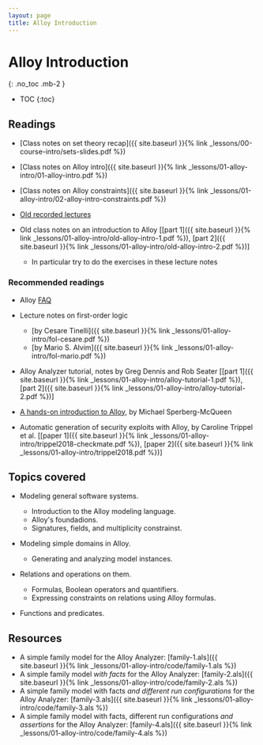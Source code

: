 ```yaml
---
layout: page
title: Alloy Introduction
---
```


# Alloy Introduction
{: .no_toc .mb-2 }

- TOC
{:toc}

## Readings

- [Class notes on set theory recap]({{ site.baseurl }}{% link _lessons/00-course-intro/sets-slides.pdf %})

- [Class notes on Alloy intro]({{ site.baseurl }}{% link _lessons/01-alloy-intro/01-alloy-intro.pdf %})
- [Class notes on Alloy constraints]({{ site.baseurl }}{% link _lessons/01-alloy-intro/02-alloy-intro-constraints.pdf %})

- [Old recorded lectures](https://youtube.com/playlist?list=PLeIbBi3CwMZxRUSUJbwyeerfCptuP19Br)
- Old class notes on an introduction to Alloy [[part 1]({{ site.baseurl }}{% link _lessons/01-alloy-intro/old-alloy-intro-1.pdf %}), [part 2]({{ site.baseurl }}{% link _lessons/01-alloy-intro/old-alloy-intro-2.pdf %})]
  - In particular try to do the exercises in these lecture notes

### Recommended readings

- Alloy [FAQ](http://alloytools.org/faq/faq.html)
- Lecture notes on first-order logic
  - [by Cesare Tinelli]({{ site.baseurl }}{% link _lessons/01-alloy-intro/fol-cesare.pdf %})
  - [by Mario S. Alvim]({{ site.baseurl }}{% link _lessons/01-alloy-intro/fol-mario.pdf %})
- Alloy Analyzer tutorial, notes by Greg Dennis and Rob Seater [[part 1]({{ site.baseurl }}{% link _lessons/01-alloy-intro/alloy-tutorial-1.pdf %}), [part 2]({{ site.baseurl }}{% link _lessons/01-alloy-intro/alloy-tutorial-2.pdf %})]
- [A hands-on introduction to Alloy](https://blackmesatech.com/2013/07/alloy/), by Michael Sperberg-McQueen

- Automatic generation of security exploits with Alloy, by Caroline Trippel et al. [[paper 1]({{ site.baseurl }}{% link _lessons/01-alloy-intro/trippel2018-checkmate.pdf %}), [paper 2]({{ site.baseurl }}{% link _lessons/01-alloy-intro/trippel2018.pdf %})]

## Topics covered

- Modeling general software systems.
  - Introduction to the Alloy modeling language.
  - Alloy's foundadions.
  - Signatures, fields, and multiplicity constrainst.

- Modeling simple domains in Alloy.
  - Generating and analyzing model instances.

- Relations and operations on them.
  - Formulas, Boolean operators and quantifiers.
  - Expressing constraints on relations using Alloy formulas.

- Functions and predicates.

## Resources

- A simple family model for the Alloy Analyzer: [family-1.als]({{ site.baseurl }}{% link _lessons/01-alloy-intro/code/family-1.als %})
- A simple family model *with facts* for the Alloy Analyzer: [family-2.als]({{ site.baseurl }}{% link _lessons/01-alloy-intro/code/family-2.als %})
- A simple family model with facts *and different run configurations* for the Alloy Analyzer: [family-3.als]({{ site.baseurl }}{% link _lessons/01-alloy-intro/code/family-3.als %})
- A simple family model with facts, different run configurations *and assertions* for the Alloy Analyzer: [family-4.als]({{ site.baseurl }}{% link _lessons/01-alloy-intro/code/family-4.als %})
